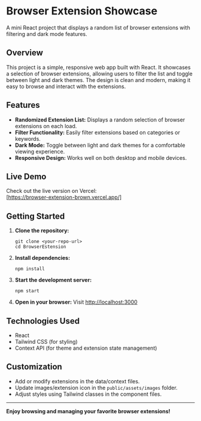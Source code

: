 # Browser Extension Showcase

A mini React project that displays a random list of browser extensions with filtering and dark mode features.

## Overview

This project is a simple, responsive web app built with React. It showcases a selection of browser extensions, allowing users to filter the list and toggle between light and dark themes. The design is clean and modern, making it easy to browse and interact with the extensions.

## Features

- **Randomized Extension List:** Displays a random selection of browser extensions on each load.
- **Filter Functionality:** Easily filter extensions based on categories or keywords.
- **Dark Mode:** Toggle between light and dark themes for a comfortable viewing experience.
- **Responsive Design:** Works well on both desktop and mobile devices.

## Live Demo

Check out the live version on Vercel:  
[https://browser-extension-brown.vercel.app/]

## Getting Started

1. **Clone the repository:**

   ```
   git clone <your-repo-url>
   cd BrowserEstension
   ```

2. **Install dependencies:**

   ```
   npm install
   ```

3. **Start the development server:**

   ```
   npm start
   ```

4. **Open in your browser:**
   Visit [http://localhost:3000](http://localhost:3000)

## Technologies Used

- React
- Tailwind CSS (for styling)
- Context API (for theme and extension state management)

## Customization

- Add or modify extensions in the data/context files.
- Update images/extension icon in the `public/assets/images` folder.
- Adjust styles using Tailwind classes in the component files.

---

**Enjoy browsing and managing your favorite browser extensions!**
